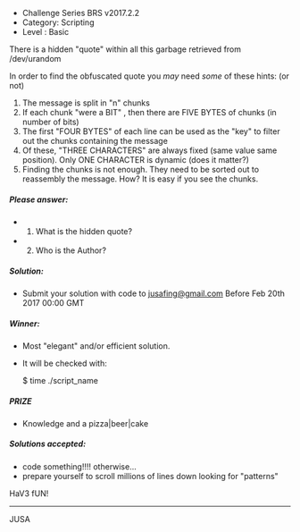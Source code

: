 * Challenge Series BRS v2017.2.2
* Category: Scripting
* Level   : Basic

There is a hidden "quote" within all this garbage retrieved from /dev/urandom


In order to find the obfuscated quote you *may* need *some* of these hints:
(or not)

1. The message is split in "n" chunks
2. If each chunk "were a BIT" , then there are FIVE BYTES of 
   chunks (in number of bits)
3. The first "FOUR BYTES" of each line can be used as the "key" to
   filter out the chunks containing the message
4. Of these, "THREE CHARACTERS" are always fixed (same value same position). 
   Only ONE CHARACTER is dynamic (does it matter?)
5. Finding the chunks is not enough. They need to be sorted out to reassembly
   the message. How? It is easy if you see the chunks.


##### Please answer:

* 1) What is the hidden quote?
* 2) Who is the Author?

##### Solution:
   - Submit your solution with code to jusafing@gmail.com
     Before Feb 20th 2017 00:00 GMT

##### Winner:
   - Most "elegant" and/or efficient solution.

   - It will be checked with:
    
     $ time ./script_name 

##### PRIZE
   - Knowledge and a pizza|beer|cake

##### Solutions accepted:
- code something!!!! otherwise...
- prepare yourself to scroll millions of lines down looking for "patterns"


HaV3 fUN!

----
JUSA

